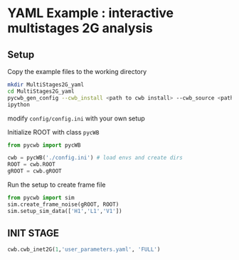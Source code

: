 # YAML Example : interactive multistages 2G analysis

## Setup

Copy the example files to the working directory

```bash
mkdir MultiStages2G_yaml
cd MultiStages2G_yaml
pycwb_gen_config --cwb_install <path to cwb install> --cwb_source <path to cwb source> --work_dir <path to work dir>
ipython
```

modify `config/config.ini` with your own setup

Initialize ROOT with class `pycWB` 

```python
from pycwb import pycWB

cwb = pycWB('./config.ini') # load envs and create dirs
ROOT = cwb.ROOT
gROOT = cwb.gROOT
```

Run the setup to create frame file
```python
from pycwb import sim
sim.create_frame_noise(gROOT, ROOT)
sim.setup_sim_data(['H1','L1','V1'])
```

## INIT STAGE

```python
cwb.cwb_inet2G(1,'user_parameters.yaml', 'FULL')
```